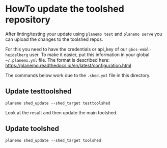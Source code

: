 # HowTo update the toolshed repository

After linting/testing your update using ``planemo test`` and ``planemo serve`` you can upload the changes to the toolshed repos.

For this you need to have the credentials or api_key of our ``gbcs-embl-heidelberg`` user.
To make it easier, put this information in your global ``~/.planemo.yml`` file. The format is described here: https://planemo.readthedocs.io/en/latest/configuration.html

The commands below work due to the ``.shed.yml`` file in this directory.

## Update testtoolshed

``planemo shed_update --shed_target testtoolshed``

Look at the result and then update the main toolshed.

## Update toolshed

``planemo shed_update --shed_target toolshed``

